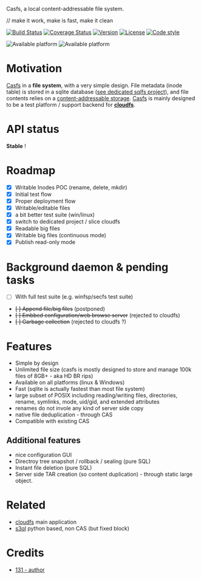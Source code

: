 Casfs, a local content-addressable file system.

// make it work, make is fast, make it clean


[![Build Status](https://travis-ci.org/131/casfs.svg?branch=master)](https://travis-ci.org/131/casfs)
[![Coverage Status](https://coveralls.io/repos/github/131/casfs/badge.svg?branch=master)](https://coveralls.io/github/131/casfs?branch=master)
[![Version](https://img.shields.io/npm/v/casfs.svg)](https://www.npmjs.com/package/casfs)
[![License](https://img.shields.io/badge/license-MIT-blue.svg)](http://opensource.org/licenses/MIT)
[![Code style](https://img.shields.io/badge/code%2fstyle-ivs-green.svg)](https://www.npmjs.com/package/eslint-plugin-ivs)

![Available platform](https://img.shields.io/badge/platform-win32-blue.svg)
![Available platform](https://img.shields.io/badge/platform-linux-blue.svg)


# Motivation

[Casfs](https://github.com/131/casfs) in a **file system**, with a very simple design. File metadata (inode table) is stored in a sqlite database ([see dedicated sqlfs project](https://github.com/131/sqlfs)), and file contents relies on a [content-addressable storage](https://en.wikipedia.org/wiki/Content-addressable_storage). [Casfs](https://github.com/131/casfs) is mainly designed to be a test platform / support backend for **[cloudfs](https://github.com/131/cloudfs)**.


# API status
**Stable** !

# Roadmap

- [X] Writable Inodes POC (rename, delete, mkdir)
- [X] Initial test flow
- [X] Proper deployment flow
- [X] Writable/editable files
- [X] a bit better test suite (win/linux)
- [X] switch to dedicated project / slice cloudfs
- [X] Readable big files
- [X] Writable big files (continuous mode)
- [X] Publish read-only mode

# Background daemon & pending tasks
- [ ] With full test suite (e.g. winfsp/secfs test suite)
- ~~[ ] Append file/big files~~  (postponed)
- ~~[ ] Embbed configuration/web browse server~~ (rejected to cloudfs)
- ~~[ ] Garbage collection~~ (rejected to cloudfs ?)


# Features
* Simple by design
* Unlimited file size (casfs is mostly designed to store and manage 100k files of 8GB+ - aka HD BR rips)
* Available on all platforms (linux & Windows)
* Fast (sqlite is actually fastest than most file system)
* large subset of POSIX including reading/writing files, directories, rename,  symlinks, mode, uid/gid, and extended attributes
* renames do not invole any kind of server side copy
* native file deduplication - through CAS
* Compatible with existing CAS

## Additional features
* nice configuration GUI
* Directroy tree snapshot / rollback / sealing (pure SQL)
* Instant file deletion (pure SQL)
* Server side TAR creation (so content duplication) - through static large object.


# Related
* [cloudfs](https://github.com/131/cloudfs) main application
* [s3ql](https://github.com/s3ql/) python based, non CAS (but fixed block)

# Credits
* [131 - author](https://github.com/131)
